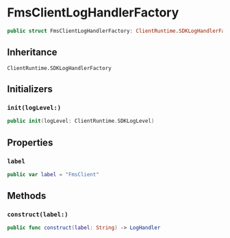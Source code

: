 # FmsClientLogHandlerFactory

``` swift
public struct FmsClientLogHandlerFactory: ClientRuntime.SDKLogHandlerFactory 
```

## Inheritance

`ClientRuntime.SDKLogHandlerFactory`

## Initializers

### `init(logLevel:)`

``` swift
public init(logLevel: ClientRuntime.SDKLogLevel) 
```

## Properties

### `label`

``` swift
public var label = "FmsClient"
```

## Methods

### `construct(label:)`

``` swift
public func construct(label: String) -> LogHandler 
```
